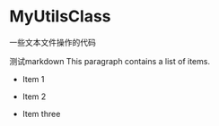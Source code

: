 # MyUtilsClass
一些文本文件操作的代码

测试markdown
This paragraph contains a list of items.

* Item 1

* Item 2

* Item three
